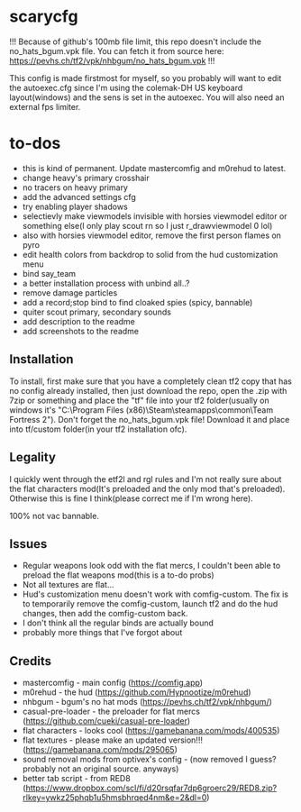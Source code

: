 # scarycfg
!!! Because of github's 100mb file limit, this repo doesn't include the no_hats_bgum.vpk file. You can fetch it from source here: https://pevhs.ch/tf2/vpk/nhbgum/no_hats_bgum.vpk !!!

This config is made firstmost for myself, so you probably will want to edit the autoexec.cfg since I'm using the colemak-DH US keyboard layout(windows) and the sens is set in the autoexec. You will also need an external fps limiter.

# to-dos
- this is kind of permanent. Update mastercomfig and m0rehud to latest.
- change heavy's primary crosshair
- no tracers on heavy primary
- add the advanced settings cfg
- try enabling player shadows
- selectievly make viewmodels invisible with horsies viewmodel editor or something else(I only play scout rn so I just r_drawviewmodel 0 lol)
- also with horsies viewmodel editor, remove the first person flames on pyro
- edit health colors from backdrop to solid from the hud customization menu
- bind say_team
- a better installation process with unbind all..?
- remove damage particles
- add a record;stop bind to find cloaked spies (spicy, bannable)
- quiter scout primary, secondary sounds
- add description to the readme
- add screenshots to the readme

## Installation
To install, first make sure that you have a completely clean tf2 copy that has no config already installed, then just download the repo, open the .zip with 7zip or something and place the "tf" file into your tf2 folder(usually on windows it's "C:\Program Files (x86)\Steam\steamapps\common\Team Fortress 2"). Don't forget the no_hats_bgum.vpk file! Download it and place into tf/custom folder(in your tf2 installation ofc).

## Legality
I quickly went through the etf2l and rgl rules and I'm not really sure about the flat characters mod(It's preloaded and the only mod that's preloaded). Otherwise this is fine I think(please correct me if I'm wrong here).

100% not vac bannable.

## Issues
- Regular weapons look odd with the flat mercs, I couldn't been able to preload the flat weapons mod(this is a to-do probs)
- Not all textures are flat...
- Hud's customization menu doesn't work with comfig-custom. The fix is to temporarily remove the comfig-custom, launch tf2 and do the hud changes, then add the comfig-custom back.
- I don't think all the regular binds are actually bound
- probably more things that I've forgot about

## Credits
- mastercomfig - main config (https://comfig.app)
- m0rehud - the hud (https://github.com/Hypnootize/m0rehud)
- nhbgum - bgum's no hat mods (https://pevhs.ch/tf2/vpk/nhbgum/)
- casual-pre-loader - the preloader for flat mercs (https://github.com/cueki/casual-pre-loader)
- flat characters - looks cool (https://gamebanana.com/mods/400535)
- flat textures - please make an updated version!!! (https://gamebanana.com/mods/295065)
- sound removal mods from optivex's config - (now removed I guess? probably not an original source. anyways)
- better tab script - from RED8 (https://www.dropbox.com/scl/fi/d20rsqfar7dp6groerc29/RED8.zip?rlkey=ywkz25phqb1u5hmsbhrqed4nm&e=2&dl=0)
